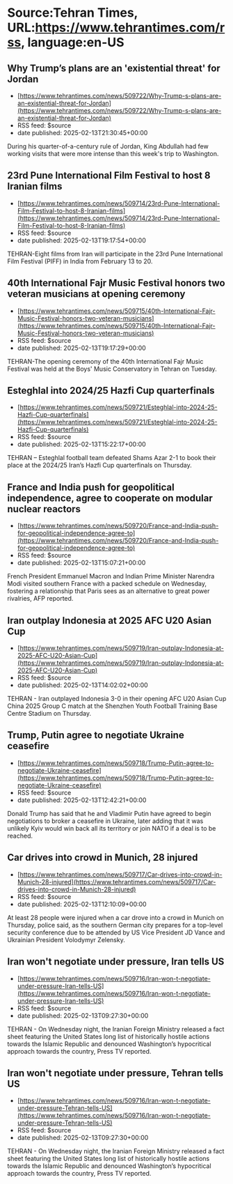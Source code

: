 # Source:Tehran Times, URL:https://www.tehrantimes.com/rss, language:en-US

## Why Trump’s plans are an 'existential threat' for Jordan
 - [https://www.tehrantimes.com/news/509722/Why-Trump-s-plans-are-an-existential-threat-for-Jordan](https://www.tehrantimes.com/news/509722/Why-Trump-s-plans-are-an-existential-threat-for-Jordan)
 - RSS feed: $source
 - date published: 2025-02-13T21:30:45+00:00

During his quarter-of-a-century rule of Jordan, King Abdullah had few working visits that were more intense than this week's trip to Washington.

## 23rd Pune International Film Festival to host 8 Iranian films
 - [https://www.tehrantimes.com/news/509714/23rd-Pune-International-Film-Festival-to-host-8-Iranian-films](https://www.tehrantimes.com/news/509714/23rd-Pune-International-Film-Festival-to-host-8-Iranian-films)
 - RSS feed: $source
 - date published: 2025-02-13T19:17:54+00:00

TEHRAN-Eight films from Iran will participate in the 23rd Pune International Film Festival (PIFF) in India from February 13 to 20.

## 40th International Fajr Music Festival honors two veteran musicians at opening ceremony
 - [https://www.tehrantimes.com/news/509715/40th-International-Fajr-Music-Festival-honors-two-veteran-musicians](https://www.tehrantimes.com/news/509715/40th-International-Fajr-Music-Festival-honors-two-veteran-musicians)
 - RSS feed: $source
 - date published: 2025-02-13T19:17:29+00:00

TEHRAN-The opening ceremony of the 40th International Fajr Music Festival was held at the Boys' Music Conservatory in Tehran on Tuesday.

## Esteghlal into 2024/25 Hazfi Cup quarterfinals
 - [https://www.tehrantimes.com/news/509721/Esteghlal-into-2024-25-Hazfi-Cup-quarterfinals](https://www.tehrantimes.com/news/509721/Esteghlal-into-2024-25-Hazfi-Cup-quarterfinals)
 - RSS feed: $source
 - date published: 2025-02-13T15:22:17+00:00

TEHRAN – Esteghlal football team defeated Shams Azar 2-1 to book their place at the 2024/25 Iran’s Hazfi Cup quarterfinals on Thursday.

## France and India push for geopolitical independence, agree to cooperate on modular nuclear reactors
 - [https://www.tehrantimes.com/news/509720/France-and-India-push-for-geopolitical-independence-agree-to](https://www.tehrantimes.com/news/509720/France-and-India-push-for-geopolitical-independence-agree-to)
 - RSS feed: $source
 - date published: 2025-02-13T15:07:21+00:00

French President Emmanuel Macron and Indian Prime Minister Narendra Modi visited southern France with a packed schedule on Wednesday, fostering a relationship that Paris sees as an alternative to great power rivalries, AFP reported.

## Iran outplay Indonesia at 2025 AFC U20 Asian Cup
 - [https://www.tehrantimes.com/news/509719/Iran-outplay-Indonesia-at-2025-AFC-U20-Asian-Cup](https://www.tehrantimes.com/news/509719/Iran-outplay-Indonesia-at-2025-AFC-U20-Asian-Cup)
 - RSS feed: $source
 - date published: 2025-02-13T14:02:02+00:00

TEHRAN - Iran outplayed Indonesia 3-0 in their opening AFC U20 Asian Cup China 2025 Group C match at the Shenzhen Youth Football Training Base Centre Stadium on Thursday.

## Trump, Putin agree to negotiate Ukraine ceasefire
 - [https://www.tehrantimes.com/news/509718/Trump-Putin-agree-to-negotiate-Ukraine-ceasefire](https://www.tehrantimes.com/news/509718/Trump-Putin-agree-to-negotiate-Ukraine-ceasefire)
 - RSS feed: $source
 - date published: 2025-02-13T12:42:21+00:00

Donald Trump has said that he and Vladimir Putin have agreed to begin negotiations to broker a ceasefire in Ukraine, later adding that it was unlikely Kyiv would win back all its territory or join NATO if a deal is to be reached.

## Car drives into crowd in Munich, 28 injured
 - [https://www.tehrantimes.com/news/509717/Car-drives-into-crowd-in-Munich-28-injured](https://www.tehrantimes.com/news/509717/Car-drives-into-crowd-in-Munich-28-injured)
 - RSS feed: $source
 - date published: 2025-02-13T12:10:09+00:00

At least 28 people were injured when a car drove into a crowd in Munich on Thursday, police said, as the southern German city prepares for a top-level security conference due to be attended by US Vice President JD Vance and Ukrainian President Volodymyr Zelensky.

## Iran won't negotiate under pressure, Iran tells US
 - [https://www.tehrantimes.com/news/509716/Iran-won-t-negotiate-under-pressure-Iran-tells-US](https://www.tehrantimes.com/news/509716/Iran-won-t-negotiate-under-pressure-Iran-tells-US)
 - RSS feed: $source
 - date published: 2025-02-13T09:27:30+00:00

TEHRAN - On Wednesday night, the Iranian Foreign Ministry released a fact sheet featuring the United States long list of historically hostile actions towards the Islamic Republic and denounced Washington’s hypocritical approach towards the country, Press TV reported.

## Iran won't negotiate under pressure, Tehran tells US
 - [https://www.tehrantimes.com/news/509716/Iran-won-t-negotiate-under-pressure-Tehran-tells-US](https://www.tehrantimes.com/news/509716/Iran-won-t-negotiate-under-pressure-Tehran-tells-US)
 - RSS feed: $source
 - date published: 2025-02-13T09:27:30+00:00

TEHRAN - On Wednesday night, the Iranian Foreign Ministry released a fact sheet featuring the United States long list of historically hostile actions towards the Islamic Republic and denounced Washington’s hypocritical approach towards the country, Press TV reported.

